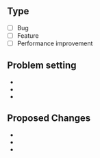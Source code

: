## Type
- [ ] Bug
- [ ] Feature  
- [ ] Performance improvement

## Problem setting
- 
- 
-
  
## Proposed Changes
-
-
-